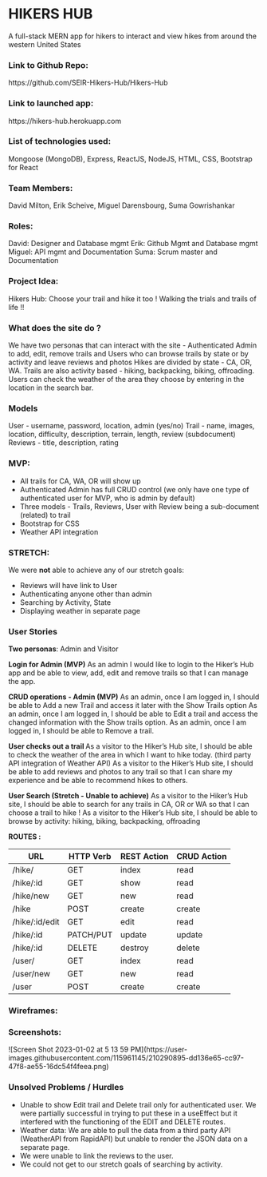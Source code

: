 # HIKERS HUB
A full-stack MERN app for hikers to interact and view hikes from around the western United States


<h3>Link to Github Repo: </h3>
https://github.com/SEIR-Hikers-Hub/Hikers-Hub

<h3>Link to launched app:</h3>
https://hikers-hub.herokuapp.com

<h3>List of technologies used:</h3>
Mongoose (MongoDB), Express, ReactJS, NodeJS, HTML, CSS, Bootstrap for React


<h3>Team Members:</h3> 
David Milton, Erik Scheive, Miguel Darensbourg, Suma Gowrishankar

<h3>Roles: </h3> 
David: Designer and Database mgmt
Erik: Github Mgmt and Database mgmt
Miguel: API mgmt and Documentation
Suma: Scrum master and Documentation 

<h3>Project Idea:</h3> 
Hikers Hub: Choose your trail and hike it too ! Walking the trials and trails of life !!

<h3>What does the site do ?</h3>
We have two personas that can interact with the site - Authenticated Admin to add, edit, remove trails and Users who can browse trails by state or by activity and leave reviews and photos
Hikes are divided by state - CA, OR, WA.
Trails are also activity based - hiking, backpacking, biking, offroading.
Users can check the weather of the area they choose by entering in the location in the search bar.

<h3>Models</h3>
User - username, password, location, admin (yes/no)
Trail - name, images, location, difficulty, description, terrain, length, review (subdocument)
Reviews - title, description, rating 

<h3>MVP:</h3>
<ul>
<li> All trails for CA, WA, OR will show up </li>
<li> Authenticated Admin has full CRUD control (we only have one type of authenticated user for MVP, who is admin by default) </li>
<li> Three models - Trails, Reviews, User with Review being a sub-document (related) to trail </li>
<li> Bootstrap for CSS </li>
<li> Weather API integration </li>
</ul>

<h3>STRETCH:</h3>
We were <b>not</b> able to achieve any of our stretch goals:
<ul>
<li> Reviews will have link to User </li>
<li> Authenticating anyone other than admin </li>
<li> Searching by Activity, State </li>
<li> Displaying weather in separate page </li>
</ul>

 
<h3>User Stories</h3>
<b>Two personas</b>: Admin and Visitor

<b>Login for Admin (MVP)</b>
As an admin I would like to login to the Hiker’s Hub app and be able to view, add, edit and remove trails so that I can manage the app.

<b>CRUD operations - Admin (MVP)</b>
As an admin, once I am logged in, I should be able to Add a new Trail and access it later with the Show Trails option
As an admin, once I am logged in, I should be able to Edit a trail and access the changed information with the Show trails option. 
As an admin, once I am logged in, I should be able to Remove a trail. 

<b>User checks out a trail </b>
As a visitor to the Hiker’s Hub site, I should be able to check the weather of the area in which I want to hike today. (third party API integration of Weather API) 
As a visitor to the Hiker’s Hub site, I should be able to add reviews and photos to any trail so that I can share my experience and be able to recommend hikes to others.

<b>User Search (Stretch - Unable to achieve)</b>
As a visitor to the Hiker’s Hub site, I should be able to search for any trails in CA, OR or WA so that I can choose a trail to hike !
As a visitor to the Hiker’s Hub site, I should be able to browse by activity: hiking, biking, backpacking, offroading


<b>ROUTES :</b> 

| **URL**   | **HTTP Verb** | **REST Action** | **CRUD Action** |
| --------- | ------------- | --------------- | --------------- |
| /hike/    | GET           | index           | read            |
| /hike/:id | GET           | show            | read            |
| /hike/new | GET           | new             | read            |
| /hike     | POST          | create          | create          |
| /hike/:id/edit | GET      | edit            | read            |
| /hike/:id | PATCH/PUT     | update          | update          |
| /hike/:id | DELETE        | destroy         | delete          |
| /user/    | GET           | index           | read            |
| /user/new | GET           | new             | read            |
| /user     | POST          | create          | create          |



<h3>Wireframes:</h3>




<h3>Screenshots:</h3>
![Screen Shot 2023-01-02 at 5 13 59 PM](https://user-images.githubusercontent.com/115961145/210290895-dd136e65-cc97-47f8-ae55-16dc54f4feea.png)


<h3>Unsolved Problems / Hurdles </h3>
<ul>
<li> Unable to show Edit trail and Delete trail only for authenticated user. We were partially successful in trying to put these in a useEffect but it interfered with the functioning of the EDIT and DELETE routes. </li>
<li> Weather data: We are able to pull the data from a third party API (WeatherAPI from RapidAPI) but unable to render the JSON data on a separate page.</li>
<li> We were unable to link the reviews to the user. </li>
<li> We could not get to our stretch goals of searching by activity. </li>
</ul>

